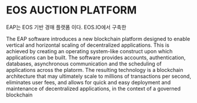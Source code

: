 # EOS AUCTION PLATFORM


EAP는 EOS 기반 경매 플랫폼 이다. EOS.IO에서 구축한 


The EAP software introduces a new blockchain platform designed to enable vertical and horizontal scaling of decentralized applications. This is achieved by creating an operating system-like construct upon which applications can be built. The software provides accounts, authentication, databases, asynchronous communication and the scheduling of applications across the platorm. The resulting technology is a blockchain architecture that may ultimately scale to millions of transactions per second, eliminates user fees, and allows for quick and easy deployment and maintenance of decentralized applications, in the context of a governed blockchain
